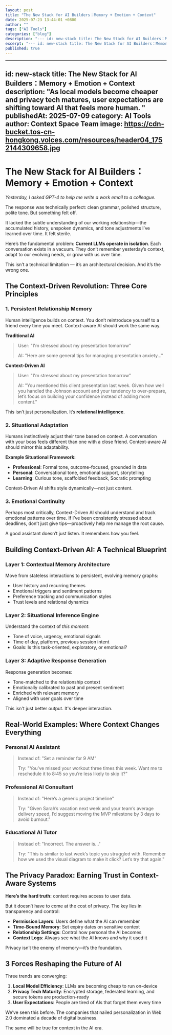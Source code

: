 ```yaml
---
layout: post
title: "The New Stack for AI Builders：Memory + Emotion + Context"
date: 2025-07-23 13:44:01 +0800
author: ""
tags: ["AI Tools"]
categories: ["blog"]
description: "--- id: new-stack title: The New Stack for AI Builders：Memory + Emotion + Context description: As local models become cheaper and privacy tech matures..."
excerpt: "--- id: new-stack title: The New Stack for AI Builders：Memory + Emotion + Contex..."
published: true
---
```


---
id: new-stack
title: The New Stack for AI Builders：Memory + Emotion + Context
description: "As local models become cheaper and privacy tech matures, user expectations are shifting toward AI that feels more human. "
publishedAt: 2025-07-09
category: AI Tools
author: Context Space Team
image: https://cdn-bucket.tos-cn-hongkong.volces.com/resources/header04_1752144309658.jpg
---

# The New Stack for AI Builders：Memory + Emotion + Context

*Yesterday, I asked GPT-4 to help me write a work email to a colleague.*

The response was technically perfect: clean grammar, polished structure, polite tone. But something felt off.

It lacked the subtle understanding of our working relationship—the accumulated history, unspoken dynamics, and tone adjustments I’ve learned over time. It felt sterile.

Here’s the fundamental problem: **Current LLMs operate in isolation**. Each conversation exists in a vacuum. They don’t remember yesterday’s context, adapt to our evolving needs, or grow with us over time.

This isn’t a technical limitation — it’s an architectural decision. And it’s the wrong one.

## The Context-Driven Revolution: Three Core Principles

### 1. Persistent Relationship Memory

Human intelligence builds on context. You don’t reintroduce yourself to a friend every time you meet. Context-aware AI should work the same way.

**Traditional AI**

> User: "I'm stressed about my presentation tomorrow"
>
> AI: "Here are some general tips for managing presentation anxiety..."

**Context-Driven AI**

> User: "I'm stressed about my presentation tomorrow"
>
> AI: "You mentioned this client presentation last week. Given how well you handled the Johnson account and your tendency to over-prepare, let’s focus on building your confidence instead of adding more content."

This isn’t just personalization. It’s **relational intelligence**.

### 2. Situational Adaptation

Humans instinctively adjust their tone based on context. A conversation with your boss feels different than one with a close friend. Context-aware AI should mirror this adaptability.

**Example Situational Framework:**

* **Professional**: Formal tone, outcome-focused, grounded in data
* **Personal**: Conversational tone, emotional support, storytelling
* **Learning**: Curious tone, scaffolded feedback, Socratic prompting

Context-Driven AI shifts style dynamically—not just content.

### 3. Emotional Continuity

Perhaps most critically, Context-Driven AI should understand and track emotional patterns over time. If I’ve been consistently stressed about deadlines, don’t just give tips—proactively help me manage the root cause.

A good assistant doesn’t just listen. It remembers how you feel.

## Building Context-Driven AI: A Technical Blueprint

### Layer 1: Contextual Memory Architecture

Move from stateless interactions to persistent, evolving memory graphs:

* User history and recurring themes
* Emotional triggers and sentiment patterns
* Preference tracking and communication styles
* Trust levels and relational dynamics

### Layer 2: Situational Inference Engine

Understand the context of *this moment*:

* Tone of voice, urgency, emotional signals
* Time of day, platform, previous session intent
* Goals: Is this task-oriented, exploratory, or emotional?

### Layer 3: Adaptive Response Generation

Response generation becomes:

* Tone-matched to the relationship context
* Emotionally calibrated to past and present sentiment
* Enriched with relevant memory
* Aligned with user goals over time

This isn't just better output. It's deeper interaction.

## Real-World Examples: Where Context Changes Everything

### Personal AI Assistant

> Instead of: "Set a reminder for 9 AM"
>
> Try: "You've missed your workout three times this week. Want me to reschedule it to 8:45 so you’re less likely to skip it?"

### Professional AI Consultant

> Instead of: "Here’s a generic project timeline"
>
> Try: "Given Sarah’s vacation next week and your team’s average delivery speed, I’d suggest moving the MVP milestone by 3 days to avoid burnout."

### Educational AI Tutor

> Instead of: "Incorrect. The answer is..."
>
> Try: "This is similar to last week’s topic you struggled with. Remember how we used the visual diagram to make it click? Let’s try that again."

## The Privacy Paradox: Earning Trust in Context-Aware Systems

**Here’s the hard truth:** context requires access to user data.

But it doesn’t have to come at the cost of privacy. The key lies in transparency and control:

* **Permission Layers**: Users define what the AI can remember
* **Time-Bound Memory**: Set expiry dates on sensitive context
* **Relationship Settings**: Control how personal the AI becomes
* **Context Logs**: Always see what the AI knows and why it used it

Privacy isn’t the enemy of memory—it’s the foundation.

## 3 Forces Reshaping the Future of AI

Three trends are converging:

1. **Local Model Efficiency**: LLMs are becoming cheap to run on-device
2. **Privacy Tech Maturity**: Encrypted storage, federated learning, and secure tokens are production-ready
3. **User Expectations**: People are tired of AIs that forget them every time

We’ve seen this before. The companies that nailed personalization in Web 2.0 dominated a decade of digital business.

The same will be true for context in the AI era.
